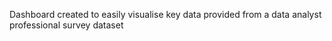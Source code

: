 Dashboard created to easily visualise key data provided from a data analyst professional survey dataset
